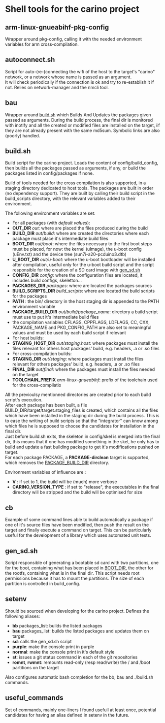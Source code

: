 # Shell tools for the carino project

## arm-linux-gnueabihf-pkg-config

Wrapper around pkg-config, calling it with the needed environment variables for
arm cross-compilation.

## autoconnect.sh

Script for auto-(re-)connecting the wifi of the host to the target's "carino"
network, or a network whose name is passed as an argument.  
It will check periodically if the connection is ok and try to re-establish it if
not. Relies on network-manager and the nmcli tool.

## bau

Wrapper around  [build.sh](#build.sh) which Builds And Updates the packages
given passed as arguments. During the build process, the final dir is monitored
with inotify and all the created or modified files are installed on the target,
iif they are not already present with the same md5sum. Symbolic links are also
(poorly) handled.

## <a name="build_sh"></a>build.sh

Build script for the carino project. Loads the content of config/build\_config,
then builds all the packages passed as arguments, if any, or build the packages
listed in config/packages if none.

Build of tools needed for the cross compilation is also supported, in a staging
directory dedicated to host tools. The packages are built in order (no
dependency support). They are built by calling their build script in the
build\_scripts directory, with the relevant variables added to their
environment.

The following environment variables are set:

* For all packages (with _default values_):
 * **OUT\_DIR** _out_: where are placed the files produced during the build
 * **BUILD\_DIR** _out/build_: where are created the directories where each
   package must place it's intermediate build files
 * <a name="BOOT\_DIR"></a>**BOOT\_DIR** _out/boot_: where the files necessary
   to the first boot steps must be placed, for now: the kernel (uImage), the
   u-boot config (uEnv.txt) and the device tree (sun7i-a20-pcduino3.dtb)
 * **U\_BOOT\_DIR** _out/u-boot_: where the u-boot bootloader will be installed
   after compilation, useful only for the u-boot build script and the script
   responsible for the creation of a SD card image with [gen\_sd.sh](#gen\_sd.sh)
 * **CONFIG\_DIR** _config_: where the configuration files are located, it
   includes build configs, skeletton...
 * **PACKAGES\_DIR** _packages_: where are located the packages sources
 * **BUILD\_SCRIPTS\_DIR** _build\_scripts_: where are located the build scripts
   for the packages
 * **PATH** : the bin/ directory in the host staging dir is appended to the PATH
   environment variable
 * <a name="PACKAGE\_BUILD\_DIR"></a>**PACKAGE\_BUILD\_DIR**
   _out/build/package\_name_: directory a build script must use to put it's
   intermediate build files
 * the compilation variables CFLAGS, CPPFLAGS, LDFLAGS, CC, CXX, PACKAGE\_NAME
   and PKG\_CONFIG\_PATH are also set to meaningful values and must be used by
   each build script if relevant
* For host builds:
 * **STAGING\_HOST\_DIR** _out/staging.host_: where packages must install the
   files relevant for others host packages' build, e.g. headers, .a or .so files
* For cross-compilation builds:
 * **STAGING\_DIR** _out/staging_: where packages must install the files
   relevant for others packages' build, e.g. headers, .a or .so files
 * **FINAL\_DIR** _out/final_: where the packages must install the files needed
   on the target
 * **TOOLCHAIN\_PREFIX** _arm-linux-gnueabihf_: prefix of the toolchain used for
   the cross-compilatio

All the previoulsy mentionned directories are created prior to each build
script's execution.  
After each package has been built, a file
BUILD\_DIR/target/target.staging\_files is created, which contains all the files
which have been installed in the staging dir during the build process. This is
to ease the writing of build scripts so that the "integrator" can know among
which files he is supposed to choose the candidates for installation in the
final dir.  
Just before build.sh exits, the skeleton in config/skel is merged into the
final dir, this means that if one has modified something in the skel, he only
has to build and update a fast building package to get it's modifications pushed
on target.  
For each package PACKAGE, a **PACKAGE-dirclean** target is supported, which
removes the [PACKAGE\_BUILD\_DIR](#PACKAGE\_BUILD\_DIR) directory.

Environment variables of influence are :

* **V** : if set to 1, the build will be (much) more verbose
* **CARINO\_VERSION\_TYPE** : if set to "release", the executables in the final
  directory will be stripped and the build will be optimised for size

## cb

Example of some command lines able to build automatically a package if one of
it's source files have been modified, then push the result on the target and
finally execute a command on target. This can be particularly useful for the
development of a library which uses automated unit tests.

## gen\_sd.sh

Script responsible of generating a bootable sd card with two partitions, one for
the boot, containing what has been placed in [BOOT\_DIR](#BOOT\_DIR), the other
for the rootfs, containing what is in the final dir. This script needs root
permissions because it has to mount the partitions. The size of each partition
is controlled in build\_config.

## setenv

Should be sourced when developing for the carino project. Defines the
following aliases:

* **bb** packages\_list: builds the listed packages
* **bau** packages\_list: builds the listed packages and updates them on target
* **sd**: calls the gen\_sd.sh script
* **purple**: make the console print in purple
* **normal**: make the console print in it's default style
* **st**: issues a git status command in each of the git repositories
* **romnt**, **rwmnt**: remounts read-only (resp read/write) the / and /boot
  partitions on the target

Also configures automatic bash completion for the bb, bau and ./build.sh
commands.

## useful\_commands

Set of commands, mainly one-liners I found usefull at least once, potential
candidates for having an alias defined in setenv in the future.
